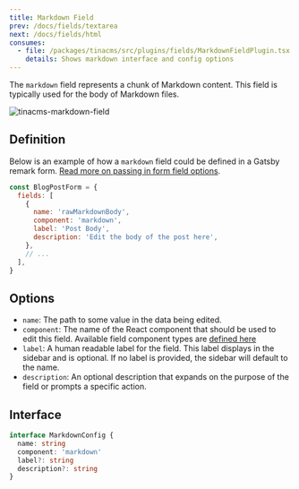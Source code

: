 ```yaml
---
title: Markdown Field
prev: /docs/fields/textarea
next: /docs/fields/html
consumes:
  - file: /packages/tinacms/src/plugins/fields/MarkdownFieldPlugin.tsx
    details: Shows markdown interface and config options
---
```


The `markdown` field represents a chunk of Markdown content. This field is typically used for the body of Markdown files.

![tinacms-markdown-field](/img/fields/markdown.png)

## Definition

Below is an example of how a `markdown` field could be defined in a Gatsby remark form. [Read more on passing in form field options](/docs/gatsby/markdown#customizing-remark-forms).

```javascript
const BlogPostForm = {
  fields: [
    {
      name: 'rawMarkdownBody',
      component: 'markdown',
      label: 'Post Body',
      description: 'Edit the body of the post here',
    },
    // ...
  ],
}
```

## Options

- `name`: The path to some value in the data being edited.
- `component`: The name of the React component that should be used to edit this field. Available field component types are [defined here](/docs/fields)
- `label`: A human readable label for the field. This label displays in the sidebar and is optional. If no label is provided, the sidebar will default to the name.
- `description`: An optional description that expands on the purpose of the field or prompts a specific action.

## Interface

```typescript
interface MarkdownConfig {
  name: string
  component: 'markdown'
  label?: string
  description?: string
}
```
